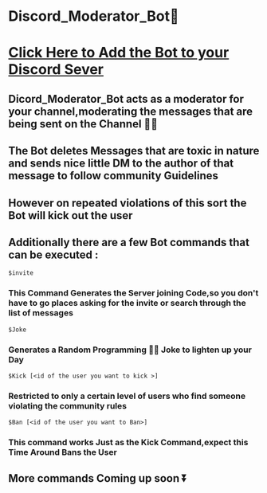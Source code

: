 # Discord_Moderator_Bot🤖

# [Click Here to Add the Bot to your Discord Sever](https://discord.com/api/oauth2/authorize?client_id=763668410605240370&permissions=8&scope=bot)

## Dicord_Moderator_Bot acts as a moderator for your channel,moderating the messages that are being sent on the Channel 👨‍🏫
## The Bot deletes Messages that are toxic in nature and sends nice little DM to the author of that message to follow community Guidelines 
## However on repeated violations of this sort the Bot will kick out the user 
## Additionally there are a few Bot commands that can be executed :

```
$invite
```
### This Command Generates the Server joining Code,so you don't have to go places asking for the invite or search through the list of messages 

```
$Joke

```
### Generates a Random Programming 👨‍💻 Joke to lighten up your Day 


```
$Kick [<id of the user you want to kick >]

```
### Restricted to only a certain level of users who find someone violating the community rules 

```
$Ban [<id of the user you want to Ban>]
```

### This command works Just as the Kick Command,expect this Time Around Bans the User

## More commands Coming  up soon ⏬
